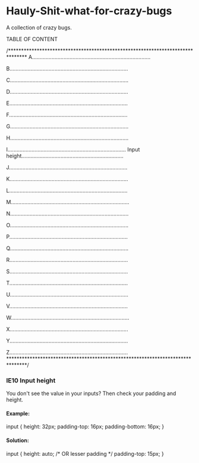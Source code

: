 # Hauly-Shit-what-for-crazy-bugs
A collection of crazy bugs.

TABLE OF CONTENT


/*******************************************************************************
A...............................................................................

B...............................................................................

C...............................................................................

D...............................................................................

E...............................................................................

F...............................................................................

G...............................................................................

H...............................................................................

I...............................................................................
Input height....................................................................

J...............................................................................

K...............................................................................

L...............................................................................

M...............................................................................

N...............................................................................

O...............................................................................

P...............................................................................

Q...............................................................................

R...............................................................................

S...............................................................................

T...............................................................................

U...............................................................................

V...............................................................................

W...............................................................................

X...............................................................................

Y...............................................................................

Z...............................................................................
*******************************************************************************/

### IE10 Input height
You don't see the value in your inputs? Then check your padding and height.

#### Example:

input {
    height:         32px;
    padding-top:    16px;
    padding-bottom: 16px;
}

#### Solution:
input {
    height: auto;
    /* OR lesser padding */
    padding-top:    15px;
}
